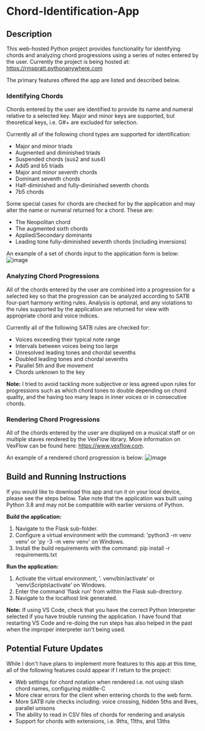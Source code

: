 # Chord-Identification-App

## Description

This web-hosted Python project provides functionality for identifying chords and analyzing chord progressions using a series of notes entered by the user. Currently the project is being hosted at: https://rmspratt.pythonanywhere.com

The primary features offered the app are listed and described below.

### Identifying Chords
Chords entered by the user are identified to provide its name and numeral relative to a selected key. Major and minor keys are supported, but theoretical keys, i.e. G#+ are excluded for selection.

Currently all of the following chord types are supported for identification:

- Major and minor triads
- Augmented and diminished triads
- Suspended chords (sus2 and sus4)
- Add5 and b5 triads
- Major and minor seventh chords
- Dominant seventh chords
- Half-diminished and fully-diminished seventh chords
- 7b5 chords

Some special cases for chords are checked for by the application and may alter the name or numeral returned for a chord. These are:

- The Neopolitan chord
- The augmented sixth chords
- Applied/Secondary dominants
- Leading tone fully-diminished seventh chords (including inversions)

An example of a set of chords input to the application form is below:
![image](https://user-images.githubusercontent.com/10410051/116792053-74ffda00-aa8c-11eb-89bd-8d25262556fc.png)

### Analyzing Chord Progressions 
All of the chords entered by the user are combined into a progression for a selected key so that the progression can be analyzed according to SATB four-part harmony writing rules. Analysis is optional, and any violations to the rules supported by the application are returned for view with appropriate chord and voice indices.

Currently all of the following SATB rules are checked for:
- Voices exceeding their typical note range
- Intervals between voices being too large
- Unresolved leading tones and chordal sevenths
- Doubled leading tones and chordal sevenths
- Parallel 5th and 8ve movement
- Chords unknown to the key

**Note:** I tried to avoid tackling more subjective or less agreed upon rules for progressions such as which chord tones to double depending on chord quality, and the having too many leaps in inner voices or in consecutive chords.

### Rendering Chord Progressions
All of the chords entered by the user are displayed on a musical staff or on multiple staves rendered by the VexFlow library. More information on VexFlow can be found here: https://www.vexflow.com.

An example of a rendered chord progression is below:
![image](https://user-images.githubusercontent.com/10410051/116791560-47656180-aa89-11eb-94d4-dc9128e88b21.png)


## Build and Running Instructions

If you would like to download this app and run it on your local device, please see the steps below. Take note that the application was built using Python 3.8 and may not be compatible with earlier versions of Python.

**Build the application:**
1. Navigate to the Flask sub-folder.
2. Configure a virtual environment with the command: 'python3 -m venv venv' or 'py -3 -m venv venv' on Windows.
3. Install the build requirements with the command: pip install -r requirements.txt

**Run the application:**
1. Activate the virtual environment, '. venv/bin/activate' or 'venv\Scripts\activate' on Windows. 
2. Enter the command 'flask run' from within the Flask sub-directory.
3. Navigate to the localhost link generated.

**Note:** If using VS Code, check that you have the correct Python Interpreter selected if you have trouble running the application. I have found that restarting VS Code and re-doing the run steps has also helped in the past when the improper interpreter isn't being used.


## Potential Future Updates

While I don't have plans to implement more features to this app at this time, all of the following features could appear if I return to the project:

- Web settings for chord notation when rendered i.e. not using slash chord names, configuring middle-C
- More clear errors for the client when entering chords to the web form.
- More SATB rule checks including: voice crossing, hidden 5ths and 8ves, parallel unisons
- The ability to read in CSV files of chords for rendering and analysis
- Support for chords with extensions, i.e. 9ths, 11ths, and 13ths
